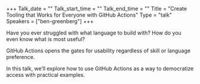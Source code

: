 +++
Talk_date = ""
Talk_start_time = ""
Talk_end_time = ""
Title = "Create Tooling that Works for Everyone with GitHub Actions"
Type = "talk"
Speakers = ["ben-greenberg"]
+++

Have you ever struggled with what language to build with? How do you even know what is most useful?

GitHub Actions opens the gates for usability regardless of skill or language preference.

In this talk, we’ll explore how to use GitHub Actions as a way to democratize access with practical examples.